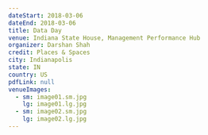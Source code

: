 ```yaml
---
dateStart: 2018-03-06
dateEnd: 2018-03-06
title: Data Day
venue: Indiana State House, Management Performance Hub
organizer: Darshan Shah
credit: Places & Spaces
city: Indianapolis
state: IN
country: US
pdfLink: null
venueImages:
  - sm: image01.sm.jpg
    lg: image01.lg.jpg
  - sm: image02.sm.jpg
    lg: image02.lg.jpg
---
```

